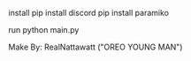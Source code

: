 install 
pip install discord
pip install paramiko

run 
python main.py

Make By:
RealNattawatt ("OREO YOUNG MAN")
